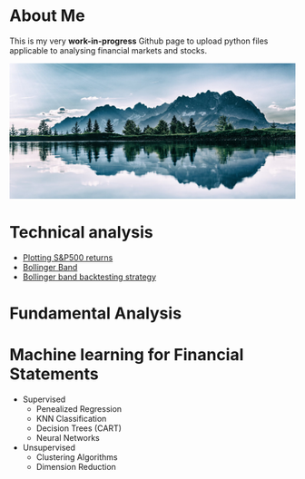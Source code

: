 # About Me

This is my very **work-in-progress** Github page to upload python files applicable to analysing financial markets and stocks.

![Name](IMG-20191130-WA00012.jpeg)

# Technical analysis

  - [Plotting S&P500 returns](S&P500_Returns/S&P500_Returns.md)
  - [Bollinger Band](Bollinger_Band/Bollinger_Band.md)
  - [Bollinger band backtesting strategy](https://github.com/BRushmere/BRushmere.github.io/blob/master/Bollinger%20band%20backtest.ipynb)

# Fundamental Analysis

# Machine learning for Financial Statements
- Supervised
  - Penealized Regression
  - KNN Classification
  - Decision Trees (CART)
  - Neural Networks
- Unsupervised
  - Clustering Algorithms
  - Dimension Reduction
  

